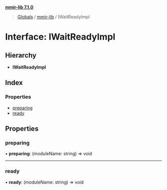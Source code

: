 **[mmir-lib 7.1.0](../README.md)**

> [Globals](../README.md) / [mmir-lib](../modules/mmir_lib.md) / IWaitReadyImpl

# Interface: IWaitReadyImpl

## Hierarchy

* **IWaitReadyImpl**

## Index

### Properties

* [preparing](mmir_lib.iwaitreadyimpl.md#preparing)
* [ready](mmir_lib.iwaitreadyimpl.md#ready)

## Properties

### preparing

•  **preparing**: (moduleName: string) => void

___

### ready

•  **ready**: (moduleName: string) => void
